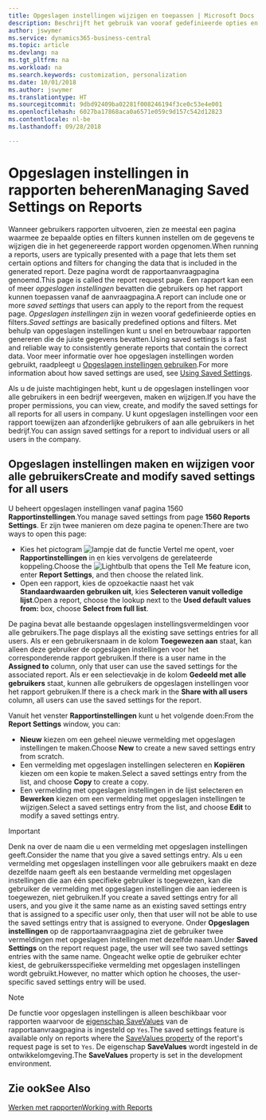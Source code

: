 ```yaml
---
title: Opgeslagen instellingen wijzigen en toepassen | Microsoft Docs
description: Beschrijft het gebruik van vooraf gedefinieerde opties en filters om een lijst aan te passen en de juiste gegevens te genereren.
author: jswymer
ms.service: dynamics365-business-central
ms.topic: article
ms.devlang: na
ms.tgt_pltfrm: na
ms.workload: na
ms.search.keywords: customization, personalization
ms.date: 10/01/2018
ms.author: jswymer
ms.translationtype: HT
ms.sourcegitcommit: 9dbd92409ba02281f008246194f3ce0c53e4e001
ms.openlocfilehash: 6027ba17868aca0a6571e059c9d157c542d12823
ms.contentlocale: nl-be
ms.lasthandoff: 09/28/2018

---
```

# <a name="managing-saved-settings-on-reports"></a><span data-ttu-id="47457-103">Opgeslagen instellingen in rapporten beheren</span><span class="sxs-lookup"><span data-stu-id="47457-103">Managing Saved Settings on Reports</span></span>
<span data-ttu-id="47457-104">Wanneer gebruikers rapporten uitvoeren, zien ze meestal een pagina waarmee ze bepaalde opties en filters kunnen instellen om de gegevens te wijzigen die in het gegenereerde rapport worden opgenomen.</span><span class="sxs-lookup"><span data-stu-id="47457-104">When running a reports, users are typically presented with a page that lets them set certain options and filters for changing the data that is included in the generated report.</span></span> <span data-ttu-id="47457-105">Deze pagina wordt de rapportaanvraagpagina genoemd.</span><span class="sxs-lookup"><span data-stu-id="47457-105">This page is called the report request page.</span></span> <span data-ttu-id="47457-106">Een rapport kan een of meer *opgeslagen instellingen* bevatten die gebruikers op het rapport kunnen toepassen vanaf de aanvraagpagina.</span><span class="sxs-lookup"><span data-stu-id="47457-106">A report can include one or more *saved settings* that users can apply to the report from the request page.</span></span> <span data-ttu-id="47457-107">*Opgeslagen instellingen* zijn in wezen vooraf gedefinieerde opties en filters.</span><span class="sxs-lookup"><span data-stu-id="47457-107">*Saved settings* are basically predefined options and filters.</span></span> <span data-ttu-id="47457-108">Met behulp van opgeslagen instellingen kunt u snel en betrouwbaar rapporten genereren die de juiste gegevens bevatten.</span><span class="sxs-lookup"><span data-stu-id="47457-108">Using saved settings is a fast and reliable way to consistently generate reports that contain the correct data.</span></span> <span data-ttu-id="47457-109">Voor meer informatie over hoe opgeslagen instellingen worden gebruikt, raadpleegt u [Opgeslagen instellingen gebruiken](ui-work-report.md#SavedSettings).</span><span class="sxs-lookup"><span data-stu-id="47457-109">For more information about how saved settings are used, see [Using Saved Settings](ui-work-report.md#SavedSettings).</span></span>

<span data-ttu-id="47457-110">Als u de juiste machtigingen hebt, kunt u de opgeslagen instellingen voor alle gebruikers in een bedrijf weergeven, maken en wijzigen.</span><span class="sxs-lookup"><span data-stu-id="47457-110">If you have the proper permissions, you can view, create, and modify the saved settings for all reports for all users in company.</span></span> <span data-ttu-id="47457-111">U kunt opgeslagen instellingen voor een rapport toewijzen aan afzonderlijke gebruikers of aan alle gebruikers in het bedrijf.</span><span class="sxs-lookup"><span data-stu-id="47457-111">You can assign saved settings for a report to individual users or all users in the company.</span></span>

<!-- 
## Apply saved settings to a report
1. Open the report.

   The report request page appears.    
2. In the **Saved Settings** section of the page, set the **Name** field  to the saved settings that you want to use.

   The **Saved Settings** section only appears if the report has been run before or if there are existing saved settings entries. The saved settings entry called **Last used options and filters** is always available. These settings are the option and filter values that were used the last time you ran the report.

-->

## <a name="create-and-modify-saved-settings-for-all-users"></a><span data-ttu-id="47457-112">Opgeslagen instellingen maken en wijzigen voor alle gebruikers</span><span class="sxs-lookup"><span data-stu-id="47457-112">Create and modify saved settings for all users</span></span>
<span data-ttu-id="47457-113">U beheert opgeslagen instellingen vanaf pagina 1560 **Rapportinstellingen**.</span><span class="sxs-lookup"><span data-stu-id="47457-113">You manage saved settings from page **1560 Reports Settings**.</span></span> <span data-ttu-id="47457-114">Er zijn twee manieren om deze pagina te openen:</span><span class="sxs-lookup"><span data-stu-id="47457-114">There are two ways to open this page:</span></span>
-   <span data-ttu-id="47457-115">Kies het pictogram ![lampje dat de functie Vertel me opent](media/ui-search/search_small.png "Vertel me wat u wilt doen"), voer **Rapportinstellingen** in en kies vervolgens de gerelateerde koppeling.</span><span class="sxs-lookup"><span data-stu-id="47457-115">Choose the ![Lightbulb that opens the Tell Me feature](media/ui-search/search_small.png "Tell me what you want to do") icon, enter **Report Settings**, and then choose the related link.</span></span>
-   <span data-ttu-id="47457-116">Open een rapport, kies de opzoekactie naast het vak **Standaardwaarden gebruiken uit**, kies **Selecteren vanuit volledige lijst**.</span><span class="sxs-lookup"><span data-stu-id="47457-116">Open a report, choose the lookup next to the **Used default values from:** box, choose **Select from full list**.</span></span>

<span data-ttu-id="47457-117">De pagina bevat alle bestaande opgeslagen instellingsvermeldingen voor alle gebruikers.</span><span class="sxs-lookup"><span data-stu-id="47457-117">The page displays all the existing save settings entries for all users.</span></span> <span data-ttu-id="47457-118">Als er een gebruikersnaam in de kolom **Toegewezen aan** staat, kan alleen deze gebruiker de opgeslagen instellingen voor het corresponderende rapport gebruiken.</span><span class="sxs-lookup"><span data-stu-id="47457-118">If there is a user name in the **Assigned to** column, only that user can use the saved settings for the associated report.</span></span> <span data-ttu-id="47457-119">Als er een selectievakje in de kolom **Gedeeld met alle gebruikers** staat, kunnen alle gebruikers de opgeslagen instellingen voor het rapport gebruiken.</span><span class="sxs-lookup"><span data-stu-id="47457-119">If there is a check mark in the **Share with all users** column, all users can use the saved settings for the report.</span></span>

<span data-ttu-id="47457-120">Vanuit het venster **Rapportinstellingen** kunt u het volgende doen:</span><span class="sxs-lookup"><span data-stu-id="47457-120">From the **Report Settings** window, you can:</span></span>
-   <span data-ttu-id="47457-121">**Nieuw** kiezen om een geheel nieuwe vermelding met opgeslagen instellingen te maken.</span><span class="sxs-lookup"><span data-stu-id="47457-121">Choose **New** to create a new saved settings entry from scratch.</span></span>
-   <span data-ttu-id="47457-122">Een vermelding met opgeslagen instellingen selecteren en **Kopiëren** kiezen om een kopie te maken.</span><span class="sxs-lookup"><span data-stu-id="47457-122">Select a saved settings entry from the list, and choose **Copy** to create a copy.</span></span>
-   <span data-ttu-id="47457-123">Een vermelding met opgeslagen instellingen in de lijst selecteren en **Bewerken** kiezen om een vermelding met opgeslagen instellingen te wijzigen.</span><span class="sxs-lookup"><span data-stu-id="47457-123">Select a saved settings entry from the list, and choose **Edit** to modify a saved settings entry.</span></span>


> [!Important]
> <span data-ttu-id="47457-124">Denk na over de naam die u een vermelding met opgeslagen instellingen geeft.</span><span class="sxs-lookup"><span data-stu-id="47457-124">Consider the name that you give a saved settings entry.</span></span> <span data-ttu-id="47457-125">Als u een vermelding met opgeslagen instellingen voor alle gebruikers maakt en deze dezelfde naam geeft als een bestaande vermelding met opgeslagen instellingen die aan één specifieke gebruiker is toegewezen, kan die gebruiker de vermelding met opgeslagen instellingen die aan iedereen is toegewezen, niet gebruiken.</span><span class="sxs-lookup"><span data-stu-id="47457-125">If you create a saved settings entry for all users, and you give it the same name as an existing saved settings entry that is assigned to a specific user only, then that user will not be able to use the saved settings entry that is assigned to everyone.</span></span>  <span data-ttu-id="47457-126">Onder **Opgeslagen instellingen** op de rapportaanvraagpagina ziet de gebruiker twee vermeldingen met opgeslagen instellingen met dezelfde naam.</span><span class="sxs-lookup"><span data-stu-id="47457-126">Under **Saved Settings** on the report request page, the user will see two saved settings entries with the same name.</span></span> <span data-ttu-id="47457-127">Ongeacht welke optie de gebruiker echter kiest, de gebruikersspecifieke vermelding met opgeslagen instellingen wordt gebruikt.</span><span class="sxs-lookup"><span data-stu-id="47457-127">However, no matter which option he chooses, the user-specific saved settings entry will be used.</span></span>

> [!NOTE]
> <span data-ttu-id="47457-128">De functie voor opgeslagen instellingen is alleen beschikbaar voor rapporten waarvoor de [eigenschap SaveValues](https://docs.microsoft.com/en-us/dynamics-nav/savevalues-property) van de rapportaanvraagpagina is ingesteld op `Yes`.</span><span class="sxs-lookup"><span data-stu-id="47457-128">The saved settings feature is available only on reports where the [SaveValues property](https://docs.microsoft.com/en-us/dynamics-nav/savevalues-property) of the report's request page is set to `Yes`.</span></span> <span data-ttu-id="47457-129">De eigenschap **SaveValues** wordt ingesteld in de ontwikkelomgeving.</span><span class="sxs-lookup"><span data-stu-id="47457-129">The **SaveValues** property is set in the development environment.</span></span>  

## <a name="see-also"></a><span data-ttu-id="47457-130">Zie ook</span><span class="sxs-lookup"><span data-stu-id="47457-130">See Also</span></span>
[<span data-ttu-id="47457-131">Werken met rapporten</span><span class="sxs-lookup"><span data-stu-id="47457-131">Working with Reports</span></span>](ui-work-report.md)  

